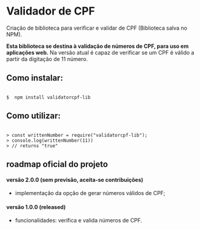 # Validador de CPF
Criação de biblioteca para verificar e validar de CPF (Biblioteca salva no NPM).


**Esta biblioteca se destina à validação de números de CPF, para uso em aplicações web.**
Na versão atual é capaz de verificar se um CPF é válido a partir da digitação de 11 número.

## Como instalar:

```shell

$  npm install validatorcpf-lib

```

## Como utilizar:

```node

> const writtenNumber = require("validatorcpf-lib");
> console.log(writtenNumber(11))
> // returns "true"

```

## roadmap oficial do projeto

#### versão 2.0.0 (sem previsão, aceita-se contribuições)
- implementação da opção de gerar números válidos de CPF;

#### versão 1.0.0 (released)
- funcionalidades: verifica e valida números de CPF.
